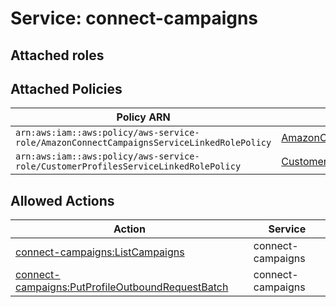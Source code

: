 # Service: connect-campaigns

## Attached roles

## Attached Policies

| Policy ARN | Policy Name |
|------------|-------------|
| `arn:aws:iam::aws:policy/aws-service-role/AmazonConnectCampaignsServiceLinkedRolePolicy` | [AmazonConnectCampaignsServiceLinkedRolePolicy](../policies.md#amazonconnectcampaignsservicelinkedrolepolicy) |
| `arn:aws:iam::aws:policy/aws-service-role/CustomerProfilesServiceLinkedRolePolicy` | [CustomerProfilesServiceLinkedRolePolicy](../policies.md#customerprofilesservicelinkedrolepolicy) |

## Allowed Actions

| Action | Service |
|--------|---------|
| [connect-campaigns:ListCampaigns](../actions.md#connect-campaigns:listcampaigns) | connect-campaigns |
| [connect-campaigns:PutProfileOutboundRequestBatch](../actions.md#connect-campaigns:putprofileoutboundrequestbatch) | connect-campaigns |